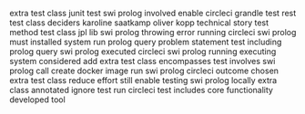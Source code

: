 extra test class junit test swi prolog involved enable circleci grandle test rest test class deciders karoline saatkamp oliver kopp technical story test method test class jpl lib swi prolog throwing error running circleci swi prolog must installed system run prolog query problem statement test including prolog query swi prolog executed circleci swi prolog running executing system considered add extra test class encompasses test involves swi prolog call create docker image run swi prolog circleci outcome chosen extra test class reduce effort still enable testing swi prolog locally extra class annotated ignore test run circleci test includes core functionality developed tool